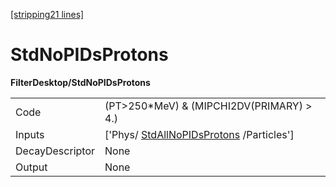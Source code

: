 [[stripping21 lines]](./stripping21-commonparticles)

# StdNoPIDsProtons

**FilterDesktop/StdNoPIDsProtons**

|                 |                                                                                 |
|-----------------|---------------------------------------------------------------------------------|
| Code            | (PT\>250\*MeV) & (MIPCHI2DV(PRIMARY) \> 4.)                                     |
| Inputs          | ['Phys/ [StdAllNoPIDsProtons](./stripping21-stdallnopidsprotons) /Particles'] |
| DecayDescriptor | None                                                                            |
| Output          | None                                                                            |
